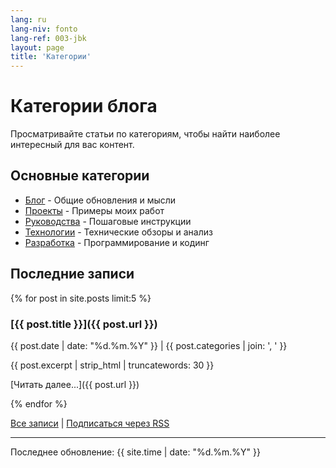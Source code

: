 ```yaml
---
lang: ru
lang-niv: fonto
lang-ref: 003-jbk
layout: page
title: 'Категории'
---
```


# Категории блога

Просматривайте статьи по категориям, чтобы найти наиболее интересный для вас контент.

## Основные категории

- [Блог](category/blog/) - Общие обновления и мысли
- [Проекты](category/projects) - Примеры моих работ
- [Руководства](category/tutorials) - Пошаговые инструкции
- [Технологии](category/technology) - Технические обзоры и анализ
- [Разработка](category/development) - Программирование и кодинг

## Последние записи

{% for post in site.posts limit:5 %}

### [{{ post.title }}]({{ post.url }})

{{ post.date | date: "%d.%m.%Y" }} | {{ post.categories | join: ', ' }}

{{ post.excerpt | strip_html | truncatewords: 30 }}

[Читать далее...]({{ post.url }})

{% endfor %}

[Все записи](archive) | [Подписаться через RSS](feed.xml)

---

Последнее обновление: {{ site.time | date: "%d.%m.%Y" }}
